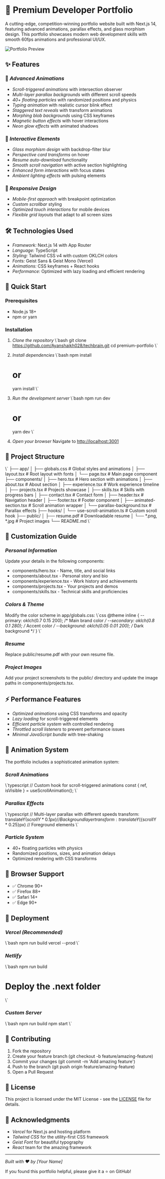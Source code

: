 # 🚀 Premium Developer Portfolio

A cutting-edge, competition-winning portfolio website built with Next.js 14, featuring advanced animations, parallax effects, and glass morphism design. This portfolio showcases modern web development skills with smooth 60fps animations and professional UI/UX.

![Portfolio Preview](public/modern-portfolio-website.png)

## ✨ Features

### 🎨 *Advanced Animations*
- *Scroll-triggered animations* with intersection observer
- *Multi-layer parallax backgrounds* with different scroll speeds
- *40+ floating particles* with randomized positions and physics
- *Typing animation* with realistic cursor blink effect
- *Staggered text reveals* with transform animations
- *Morphing blob backgrounds* using CSS keyframes
- *Magnetic button effects* with hover interactions
- *Neon glow effects* with animated shadows

### 🎯 *Interactive Elements*
- *Glass morphism design* with backdrop-filter blur
- *Perspective card transforms* on hover
- *Resume auto-download* functionality
- *Smooth scroll navigation* with active section highlighting
- *Enhanced form interactions* with focus states
- *Ambient lighting effects* with pulsing elements

### 📱 *Responsive Design*
- *Mobile-first approach* with breakpoint optimization
- *Custom scrollbar* styling
- *Optimized touch interactions* for mobile devices
- *Flexible grid layouts* that adapt to all screen sizes

## 🛠 Technologies Used

- *Framework:* Next.js 14 with App Router
- *Language:* TypeScript
- *Styling:* Tailwind CSS v4 with custom OKLCH colors
- *Fonts:* Geist Sans & Geist Mono (Vercel)
- *Animations:* CSS keyframes + React hooks
- *Performance:* Optimized with lazy loading and efficient rendering

## 🚀 Quick Start

### Prerequisites
- Node.js 18+ 
- npm or yarn

### Installation

1. *Clone the repository*
   \\\`bash
   git clone https://github.com/Ayanshaikh028/techbrain.git
   cd premium-portfolio
   \\\`

2. *Install dependencies*
   \\\`bash
   npm install
   # or
   yarn install
   \\\`

3. *Run the development server*
   \\\`bash
   npm run dev
   # or
   yarn dev
   \\\`

4. *Open your browser*
   Navigate to [http://localhost:3001](http://localhost:3001)

## 📁 Project Structure

\\\`
├── app/
│   ├── globals.css          # Global styles and animations
│   ├── layout.tsx           # Root layout with fonts
│   └── page.tsx             # Main page component
├── components/
│   ├── hero.tsx             # Hero section with animations
│   ├── about.tsx            # About section
│   ├── experience.tsx       # Work experience timeline
│   ├── projects.tsx         # Projects showcase
│   ├── skills.tsx           # Skills with progress bars
│   ├── contact.tsx          # Contact form
│   ├── header.tsx           # Navigation header
│   ├── footer.tsx           # Footer component
│   ├── animated-section.tsx # Scroll animation wrapper
│   └── parallax-background.tsx # Parallax effects
├── hooks/
│   └── use-scroll-animation.ts # Custom scroll hook
├── public/
│   ├── resume.pdf           # Downloadable resume
│   └── *.png, *.jpg         # Project images
└── README.md
\\\`

## 🎨 Customization Guide

### *Personal Information*
Update your details in the following components:
- components/hero.tsx - Name, title, and social links
- components/about.tsx - Personal story and bio
- components/experience.tsx - Work history and achievements
- components/projects.tsx - Your projects and demos
- components/skills.tsx - Technical skills and proficiencies

### *Colors & Theme*
Modify the color scheme in app/globals.css:
\\\`css
@theme inline {
  --primary: oklch(0.7 0.15 200);     /* Main brand color */
  --secondary: oklch(0.8 0.1 280);    /* Accent color */
  --background: oklch(0.05 0.01 200); /* Dark background */
}
\\\`

### *Resume*
Replace public/resume.pdf with your own resume file.

### *Project Images*
Add your project screenshots to the public/ directory and update the image paths in components/projects.tsx.

## ⚡ Performance Features

- *Optimized animations* using CSS transforms and opacity
- *Lazy loading* for scroll-triggered elements
- *Efficient particle system* with controlled rendering
- *Throttled scroll listeners* to prevent performance issues
- *Minimal JavaScript bundle* with tree-shaking

## 🌟 Animation System

The portfolio includes a sophisticated animation system:

### *Scroll Animations*
\\\`typescript
// Custom hook for scroll-triggered animations
const { ref, isVisible } = useScrollAnimation();
\\\`

### *Parallax Effects*
\\\`typescript
// Multi-layer parallax with different speeds
transform: translateY(${scrollY * 0.1}px) // Background layer
transform: translateY(${scrollY * 0.25}px) // Foreground elements
\\\`

### *Particle System*
- 40+ floating particles with physics
- Randomized positions, sizes, and animation delays
- Optimized rendering with CSS transforms

## 📱 Browser Support

- ✅ Chrome 90+
- ✅ Firefox 88+
- ✅ Safari 14+
- ✅ Edge 90+

## 🚀 Deployment

### *Vercel (Recommended)*
\\\`bash
npm run build
vercel --prod
\\\`

### *Netlify*
\\\`bash
npm run build
# Deploy the .next folder
\\\`

### *Custom Server*
\\\`bash
npm run build
npm start
\\\`

## 🤝 Contributing

1. Fork the repository
2. Create your feature branch (git checkout -b feature/amazing-feature)
3. Commit your changes (git commit -m 'Add amazing feature')
4. Push to the branch (git push origin feature/amazing-feature)
5. Open a Pull Request

## 📄 License

This project is licensed under the MIT License - see the [LICENSE](LICENSE) file for details.

## 🙏 Acknowledgments

- *Vercel* for Next.js and hosting platform
- *Tailwind CSS* for the utility-first CSS framework
- *Geist Font* for beautiful typography
- *React* team for the amazing framework

---

*Built with ❤ by [Your Name]*

If you found this portfolio helpful, please give it a ⭐ on GitHub!
